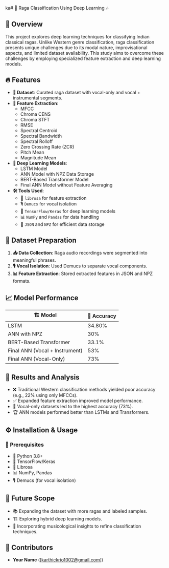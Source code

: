 ka# 🎵 Raga Classification Using Deep Learning 🎶

## 🌟 Overview
This project explores deep learning techniques for classifying Indian classical ragas. Unlike Western genre classification, raga classification presents unique challenges due to its modal nature, improvisational aspects, and limited dataset availability. This study aims to overcome these challenges by employing specialized feature extraction and deep learning models.

## 🔥 Features
- **📂 Dataset**: Curated raga dataset with vocal-only and vocal + instrumental segments.
- **🧠 Feature Extraction**: 
  -  MFCC
  -  Chroma CENS
  -  Chroma STFT
  -  RMSE
  -  Spectral Centroid
  - Spectral Bandwidth
  -  Spectral Rolloff
  -  Zero Crossing Rate (ZCR)
  -  Pitch Mean
  -  Magnitude Mean
- **🤖 Deep Learning Models**:
  -  LSTM Model
  -  ANN Model with NPZ Data Storage
  -  BERT-Based Transformer Model
  -  Final ANN Model without Feature Averaging
- **🛠 Tools Used**:
  - 🎵 `librosa` for feature extraction
  - 🎙 `Demucs` for vocal isolation
  - 🤖 `TensorFlow/Keras` for deep learning models
  - 📊 `NumPy` and `Pandas` for data handling
  - 📁 `JSON` and `NPZ` for efficient data storage

## 📀 Dataset Preparation
1. **📥 Data Collection**: Raga audio recordings were segmented into meaningful phrases.
2. **🎙 Vocal Isolation**: Used Demucs to separate vocal components.
3. **📊 Feature Extraction**: Stored extracted features in JSON and NPZ formats.

## 📈 Model Performance
| 🏗 Model | 🎯 Accuracy |
|--------|----------|
| LSTM | 34.80% |
| ANN with NPZ | 30% |
| BERT-Based Transformer | 33.1% |
| Final ANN (Vocal + Instrument) | 53% |
| Final ANN (Vocal-Only) | 73% |

## 🧐 Results and Analysis
- ❌ Traditional Western classification methods yielded poor accuracy (e.g., 22% using only MFCCs).
- ✅ Expanded feature extraction improved model performance.
- 🎤 Vocal-only datasets led to the highest accuracy (73%).
- 🏆 ANN models performed better than LSTMs and Transformers.

## ⚙️ Installation & Usage
### 📌 Prerequisites
- 🐍 Python 3.8+
- 🤖 TensorFlow/Keras
- 🎵 Librosa
- 📊 NumPy, Pandas
- 🎙 Demucs (for vocal isolation)


## 🔮 Future Scope
- 📚 Expanding the dataset with more ragas and labeled samples.
- 🏗️ Exploring hybrid deep learning models.
- 🎼 Incorporating musicological insights to refine classification techniques.

## 🤝 Contributors
- **Your Name** ([karthickrio1002@gmail.com])


